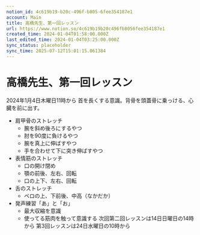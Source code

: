 ```yaml
---
notion_id: 4c619b19-b20c-496f-b805-6fee354187e1
account: Main
title: 高橋先生、第一回レッスン
url: https://www.notion.so/4c619b19b20c496fb8056fee354187e1
created_time: 2024-01-04T01:58:00.000Z
last_edited_time: 2024-01-04T03:25:00.000Z
sync_status: placeholder
sync_time: 2025-07-12T15:01:15.061384
---
```

# 高橋先生、第一回レッスン

2024年1月4日木曜日11時から
首を長くする意識。背骨を頭蓋骨に乗っける、心臓を前に出す。
- 肩甲骨のストレッチ
  - 腕を斜め後ろにするやつ
  - 肘を90度に負けるやつ
  - 腕を真上に伸ばすやつ
  - 手を合わせて下に突き伸ばすやつ
- 表情筋のストレッチ
  - 口の開け閉め
  - 顎の前後、左右、回転
  - 口の上下、左右、回転
- 舌のストレッチ
  - ベロの上、下前後、中高（なかだか）
- 発声練習「あ」と「お」
  -  最大収縮を意識
  - 使ってる筋肉を触って意識する
 次回第二回レッスンは14日日曜日の14時から
 第3回レッスンは24日水曜日の10時から